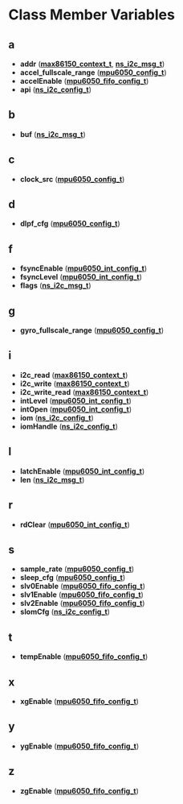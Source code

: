 
# Class Member Variables



## a

* **addr** ([**max86150\_context\_t**](structmax86150__context__t.md), [**ns\_i2c\_msg\_t**](structns__i2c__msg__t.md))
* **accel\_fullscale\_range** ([**mpu6050\_config\_t**](structmpu6050__config__t.md))
* **accelEnable** ([**mpu6050\_fifo\_config\_t**](structmpu6050__fifo__config__t.md))
* **api** ([**ns\_i2c\_config\_t**](structns__i2c__config__t.md))


## b

* **buf** ([**ns\_i2c\_msg\_t**](structns__i2c__msg__t.md))


## c

* **clock\_src** ([**mpu6050\_config\_t**](structmpu6050__config__t.md))


## d

* **dlpf\_cfg** ([**mpu6050\_config\_t**](structmpu6050__config__t.md))


## f

* **fsyncEnable** ([**mpu6050\_int\_config\_t**](structmpu6050__int__config__t.md))
* **fsyncLevel** ([**mpu6050\_int\_config\_t**](structmpu6050__int__config__t.md))
* **flags** ([**ns\_i2c\_msg\_t**](structns__i2c__msg__t.md))


## g

* **gyro\_fullscale\_range** ([**mpu6050\_config\_t**](structmpu6050__config__t.md))


## i

* **i2c\_read** ([**max86150\_context\_t**](structmax86150__context__t.md))
* **i2c\_write** ([**max86150\_context\_t**](structmax86150__context__t.md))
* **i2c\_write\_read** ([**max86150\_context\_t**](structmax86150__context__t.md))
* **intLevel** ([**mpu6050\_int\_config\_t**](structmpu6050__int__config__t.md))
* **intOpen** ([**mpu6050\_int\_config\_t**](structmpu6050__int__config__t.md))
* **iom** ([**ns\_i2c\_config\_t**](structns__i2c__config__t.md))
* **iomHandle** ([**ns\_i2c\_config\_t**](structns__i2c__config__t.md))


## l

* **latchEnable** ([**mpu6050\_int\_config\_t**](structmpu6050__int__config__t.md))
* **len** ([**ns\_i2c\_msg\_t**](structns__i2c__msg__t.md))


## r

* **rdClear** ([**mpu6050\_int\_config\_t**](structmpu6050__int__config__t.md))


## s

* **sample\_rate** ([**mpu6050\_config\_t**](structmpu6050__config__t.md))
* **sleep\_cfg** ([**mpu6050\_config\_t**](structmpu6050__config__t.md))
* **slv0Enable** ([**mpu6050\_fifo\_config\_t**](structmpu6050__fifo__config__t.md))
* **slv1Enable** ([**mpu6050\_fifo\_config\_t**](structmpu6050__fifo__config__t.md))
* **slv2Enable** ([**mpu6050\_fifo\_config\_t**](structmpu6050__fifo__config__t.md))
* **sIomCfg** ([**ns\_i2c\_config\_t**](structns__i2c__config__t.md))


## t

* **tempEnable** ([**mpu6050\_fifo\_config\_t**](structmpu6050__fifo__config__t.md))


## x

* **xgEnable** ([**mpu6050\_fifo\_config\_t**](structmpu6050__fifo__config__t.md))


## y

* **ygEnable** ([**mpu6050\_fifo\_config\_t**](structmpu6050__fifo__config__t.md))


## z

* **zgEnable** ([**mpu6050\_fifo\_config\_t**](structmpu6050__fifo__config__t.md))




